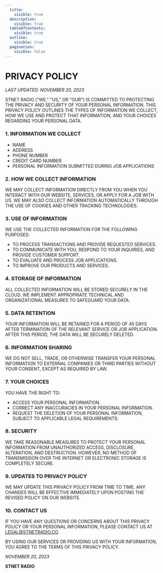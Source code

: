 ```yaml
---
  title:
    visible: true
  description:
    visible: true
  tableOfContents:
    visible: true
  outline:
    visible: true
  pagination:
    visible: false
---
```


# PRIVACY POLICY

*LAST UPDATED: NOVEMBER 20, 2023*

STNET RADIO ("WE," "US," OR "OUR") IS COMMITTED TO PROTECTING THE PRIVACY AND SECURITY OF YOUR PERSONAL INFORMATION. THIS PRIVACY POLICY OUTLINES THE TYPES OF INFORMATION WE COLLECT, HOW WE USE AND PROTECT THAT INFORMATION, AND YOUR CHOICES REGARDING YOUR PERSONAL DATA.

### 1. INFORMATION WE COLLECT
  * NAME
  * ADDRESS
  * PHONE NUMBER
  * CREDIT CARD NUMBER
  * PERSONAL INFORMATION SUBMITTED DURING JOB APPLICATIONS

### 2. HOW WE COLLECT INFORMATION
WE MAY COLLECT INFORMATION DIRECTLY FROM YOU WHEN YOU INTERACT WITH OUR WEBSITE, SERVICES, OR APPLY FOR A JOB WITH US. WE MAY ALSO COLLECT INFORMATION AUTOMATICALLY THROUGH THE USE OF COOKIES AND OTHER TRACKING TECHNOLOGIES.

### 3. USE OF INFORMATION
WE USE THE COLLECTED INFORMATION FOR THE FOLLOWING PURPOSES:
  * TO PROCESS TRANSACTIONS AND PROVIDE REQUESTED SERVICES.
  * TO COMMUNICATE WITH YOU, RESPOND TO YOUR INQUIRIES, AND PROVIDE CUSTOMER SUPPORT.
  * TO EVALUATE AND PROCESS JOB APPLICATIONS.
  * TO IMPROVE OUR PRODUCTS AND SERVICES.

### 4. STORAGE OF INFORMATION
ALL COLLECTED INFORMATION WILL BE STORED SECURELY IN THE CLOUD. WE IMPLEMENT APPROPRIATE TECHNICAL AND ORGANIZATIONAL MEASURES TO SAFEGUARD YOUR DATA.

### 5. DATA RETENTION
YOUR INFORMATION WILL BE RETAINED FOR A PERIOD OF 45 DAYS AFTER TERMINATION OF THE RELEVANT SERVICE OR JOB APPLICATION. AFTER THIS PERIOD, THE DATA WILL BE SECURELY DELETED.

### 6. INFORMATION SHARING
WE DO NOT SELL, TRADE, OR OTHERWISE TRANSFER YOUR PERSONAL INFORMATION TO EXTERNAL COMPANIES OR THIRD PARTIES WITHOUT YOUR CONSENT, EXCEPT AS REQUIRED BY LAW.

### 7. YOUR CHOICES
YOU HAVE THE RIGHT TO:
  * ACCESS YOUR PERSONAL INFORMATION.
  * CORRECT ANY INACCURACIES IN YOUR PERSONAL INFORMATION.
  * REQUEST THE DELETION OF YOUR PERSONAL INFORMATION, SUBJECT TO APPLICABLE LEGAL REQUIREMENTS.

### 8. SECURITY
WE TAKE REASONABLE MEASURES TO PROTECT YOUR PERSONAL INFORMATION FROM UNAUTHORIZED ACCESS, DISCLOSURE, ALTERATION, AND DESTRUCTION. HOWEVER, NO METHOD OF TRANSMISSION OVER THE INTERNET OR ELECTRONIC STORAGE IS COMPLETELY SECURE.

### 9. UPDATES TO PRIVACY POLICY
WE MAY UPDATE THIS PRIVACY POLICY FROM TIME TO TIME. ANY CHANGES WILL BE EFFECTIVE IMMEDIATELY UPON POSTING THE REVISED POLICY ON OUR WEBSITE.

### 10. CONTACT US
IF YOU HAVE ANY QUESTIONS OR CONCERNS ABOUT THIS PRIVACY POLICY OR YOUR PERSONAL INFORMATION, PLEASE CONTACT US AT [LEGAL@STNETRADIO.CO](MAILTO:LEGAL@STNETRADIO.CO).

BY USING OUR SERVICES OR PROVIDING US WITH YOUR INFORMATION, YOU AGREE TO THE TERMS OF THIS PRIVACY POLICY.

*NOVEMBER 20, 2023*

**STNET RADIO**